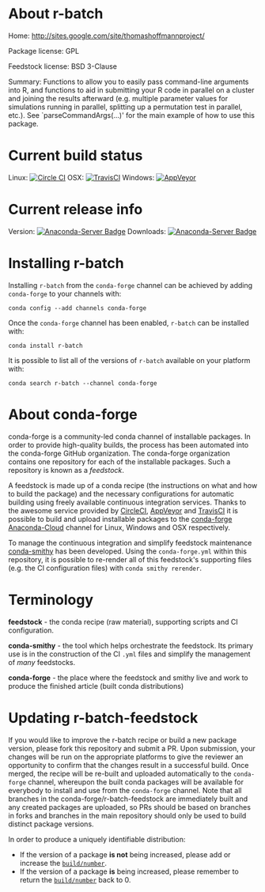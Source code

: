 About r-batch
=============

Home: http://sites.google.com/site/thomashoffmannproject/

Package license: GPL

Feedstock license: BSD 3-Clause

Summary: Functions to allow you to easily pass command-line arguments into R, and functions to aid in submitting your R code in parallel on a cluster and joining the results afterward (e.g. multiple parameter values for simulations running in parallel, splitting up a permutation test in parallel, etc.). See `parseCommandArgs(...)' for the main example of how to use this package.



Current build status
====================

Linux: [![Circle CI](https://circleci.com/gh/conda-forge/r-batch-feedstock.svg?style=shield)](https://circleci.com/gh/conda-forge/r-batch-feedstock)
OSX: [![TravisCI](https://travis-ci.org/conda-forge/r-batch-feedstock.svg?branch=master)](https://travis-ci.org/conda-forge/r-batch-feedstock)
Windows: [![AppVeyor](https://ci.appveyor.com/api/projects/status/github/conda-forge/r-batch-feedstock?svg=True)](https://ci.appveyor.com/project/conda-forge/r-batch-feedstock/branch/master)

Current release info
====================
Version: [![Anaconda-Server Badge](https://anaconda.org/conda-forge/r-batch/badges/version.svg)](https://anaconda.org/conda-forge/r-batch)
Downloads: [![Anaconda-Server Badge](https://anaconda.org/conda-forge/r-batch/badges/downloads.svg)](https://anaconda.org/conda-forge/r-batch)

Installing r-batch
==================

Installing `r-batch` from the `conda-forge` channel can be achieved by adding `conda-forge` to your channels with:

```
conda config --add channels conda-forge
```

Once the `conda-forge` channel has been enabled, `r-batch` can be installed with:

```
conda install r-batch
```

It is possible to list all of the versions of `r-batch` available on your platform with:

```
conda search r-batch --channel conda-forge
```


About conda-forge
=================

conda-forge is a community-led conda channel of installable packages.
In order to provide high-quality builds, the process has been automated into the
conda-forge GitHub organization. The conda-forge organization contains one repository
for each of the installable packages. Such a repository is known as a *feedstock*.

A feedstock is made up of a conda recipe (the instructions on what and how to build
the package) and the necessary configurations for automatic building using freely
available continuous integration services. Thanks to the awesome service provided by
[CircleCI](https://circleci.com/), [AppVeyor](http://www.appveyor.com/)
and [TravisCI](https://travis-ci.org/) it is possible to build and upload installable
packages to the [conda-forge](https://anaconda.org/conda-forge)
[Anaconda-Cloud](http://docs.anaconda.org/) channel for Linux, Windows and OSX respectively.

To manage the continuous integration and simplify feedstock maintenance
[conda-smithy](http://github.com/conda-forge/conda-smithy) has been developed.
Using the ``conda-forge.yml`` within this repository, it is possible to re-render all of
this feedstock's supporting files (e.g. the CI configuration files) with ``conda smithy rerender``.


Terminology
===========

**feedstock** - the conda recipe (raw material), supporting scripts and CI configuration.

**conda-smithy** - the tool which helps orchestrate the feedstock.
                   Its primary use is in the construction of the CI ``.yml`` files
                   and simplify the management of *many* feedstocks.

**conda-forge** - the place where the feedstock and smithy live and work to
                  produce the finished article (built conda distributions)


Updating r-batch-feedstock
==========================

If you would like to improve the r-batch recipe or build a new
package version, please fork this repository and submit a PR. Upon submission,
your changes will be run on the appropriate platforms to give the reviewer an
opportunity to confirm that the changes result in a successful build. Once
merged, the recipe will be re-built and uploaded automatically to the
`conda-forge` channel, whereupon the built conda packages will be available for
everybody to install and use from the `conda-forge` channel.
Note that all branches in the conda-forge/r-batch-feedstock are
immediately built and any created packages are uploaded, so PRs should be based
on branches in forks and branches in the main repository should only be used to
build distinct package versions.

In order to produce a uniquely identifiable distribution:
 * If the version of a package **is not** being increased, please add or increase
   the [``build/number``](http://conda.pydata.org/docs/building/meta-yaml.html#build-number-and-string).
 * If the version of a package **is** being increased, please remember to return
   the [``build/number``](http://conda.pydata.org/docs/building/meta-yaml.html#build-number-and-string)
   back to 0.
